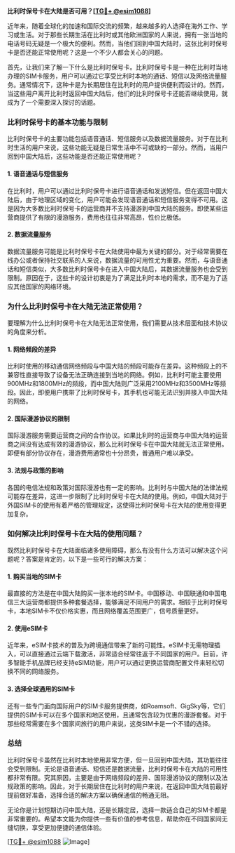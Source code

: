 **比利时保号卡在大陆是否可用？[[TG💪+ @esim1088](https://t.me/s/esim1088)]**

近年来，随着全球化的加速和国际交流的频繁，越来越多的人选择在海外工作、学习或生活。对于那些长期生活在比利时或其他欧洲国家的人来说，拥有一张当地的电话号码无疑是一个极大的便利。然而，当他们回到中国大陆时，这张比利时保号卡是否还能正常使用呢？这是一个不少人都会关心的问题。

首先，让我们来了解一下什么是比利时保号卡。比利时保号卡是一种在比利时当地办理的SIM卡服务，用户可以通过它享受比利时本地的通话、短信以及网络流量服务。通常情况下，这种卡是为长期居住在比利时的用户提供便利而设计的。然而，当这些用户离开比利时返回中国大陆后，他们的比利时保号卡还能否继续使用，就成为了一个需要深入探讨的话题。

### **比利时保号卡的基本功能与限制**

比利时保号卡的主要功能包括语音通话、短信服务以及数据流量服务。对于在比利时生活的用户来说，这些功能无疑是日常生活中不可或缺的一部分。然而，当用户回到中国大陆后，这些功能是否还能正常使用呢？

#### **1. 语音通话与短信服务**
在比利时，用户可以通过比利时保号卡进行语音通话和发送短信。但在返回中国大陆后，由于地理区域的变化，用户可能会发现语音通话和短信服务变得不可用。这是因为大多数比利时保号卡的运营商并不支持漫游到中国大陆的服务。即使某些运营商提供了有限的漫游服务，费用也往往非常高昂，性价比极低。

#### **2. 数据流量服务**
数据流量服务可能是比利时保号卡在大陆使用中最为关键的部分。对于经常需要在线办公或者保持社交联系的人来说，数据流量的可用性尤为重要。然而，与语音通话和短信类似，大多数比利时保号卡在进入中国大陆后，其数据流量服务也会受到限制。原因在于，这些卡的设计初衷是为了满足比利时本地的需求，而不是为了适应其他国家的网络环境。

### **为什么比利时保号卡在大陆无法正常使用？**

要理解为什么比利时保号卡在大陆无法正常使用，我们需要从技术层面和技术协议的角度来分析。

#### **1. 网络频段的差异**
比利时使用的移动通信网络频段与中国大陆的频段可能存在差异。这种频段上的不兼容性直接导致了设备无法正确连接到当地的网络。例如，比利时可能主要使用900MHz和1800MHz的频段，而中国大陆则广泛采用2100MHz和3500MHz等频段。因此，即便用户携带了比利时保号卡，其手机也可能无法识别并接入中国大陆的网络。

#### **2. 国际漫游协议的限制**
国际漫游服务需要运营商之间的合作协议。如果比利时的运营商与中国大陆的运营商之间没有达成有效的漫游协议，那么比利时保号卡在中国大陆就无法正常使用。即便有部分协议存在，漫游费用通常也十分昂贵，普通用户难以承受。

#### **3. 法规与政策的影响**
各国的电信法规和政策对国际漫游也有一定的影响。比利时与中国大陆的法律法规可能存在差异，这进一步限制了比利时保号卡在大陆的使用。例如，中国大陆对于外国SIM卡的使用有着严格的管理规定，这使得比利时保号卡在大陆的使用变得更加复杂。

### **如何解决比利时保号卡在大陆的使用问题？**

既然比利时保号卡在大陆面临诸多使用障碍，那么有没有什么方法可以解决这个问题呢？答案是肯定的，以下是一些可行的解决方案：

#### **1. 购买当地的SIM卡**
最直接的方法是在中国大陆购买一张本地的SIM卡。中国移动、中国联通和中国电信三大运营商都提供多种套餐选择，能够满足不同用户的需求。相较于比利时保号卡，本地SIM卡不仅价格实惠，而且网络覆盖范围更广，信号质量更好。

#### **2. 使用eSIM卡**
近年来，eSIM卡技术的普及为跨境通信带来了新的可能性。eSIM卡无需物理插入，可以直接通过云端下载激活，非常适合经常往返于不同国家的用户。目前，许多智能手机品牌已经支持eSIM功能，用户可以通过更换运营商配置文件来轻松切换不同的网络服务。

#### **3. 选择全球通用的SIM卡**
还有一些专门面向国际用户的SIM卡服务提供商，如Roamsoft、GigSky等，它们提供的SIM卡可以在多个国家和地区使用，且通常包含较为优惠的漫游套餐。对于那些经常需要在多个国家间旅行的用户来说，这类SIM卡是一个不错的选择。

### **总结**

比利时保号卡虽然在比利时本地使用非常方便，但一旦回到中国大陆，其功能往往会受到限制。无论是语音通话、短信还是数据流量，比利时保号卡在大陆的可用性都非常有限。究其原因，主要是由于网络频段的差异、国际漫游协议的限制以及法规政策的影响。因此，对于长期居住在比利时的用户来说，在返回中国大陆前最好提前做好准备，选择合适的解决方案以确保通信的畅通无阻。

无论你是计划短期访问中国大陆，还是长期定居，选择一款适合自己的SIM卡都是非常重要的。希望本文能为你提供一些有价值的参考信息，帮助你在不同国家间无缝切换，享受更加便捷的通信体验。

[[TG💪+ @esim1088](https://t.me/s/esim1088) ![Image](https://i.postimg.cc/4NQfJmqS/Snipaste-2025-05-13-00-14-12.png)]